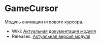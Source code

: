 # GameCursor

Модуль анимации игрового курсора.

- Wiki: [Актуальная документация модуля](../../wiki)
- Releases: [Актуальная версия модуля](../../releases)

